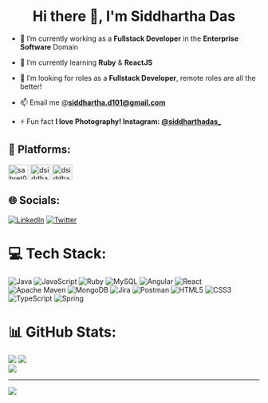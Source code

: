 <!--
**siddharthadas101/siddharthadas101** is a ✨ _special_ ✨ repository because its `README.md` (this file) appears on your GitHub profile.

Here are some ideas to get you started:

- 🔭 I’m currently working on ...
- 🌱 I’m currently learning ...
- 👯 I’m looking to collaborate on ...
- 🤔 I’m looking for help with ...
- 💬 Ask me about ...
- 📫 How to reach me: ...
- 😄 Pronouns: ...
- ⚡ Fun fact: ...
-->
<h1 align="center">Hi there 👋, I'm Siddhartha Das</h1>

- 🔭 I’m currently working as a **Fullstack Developer** in the  **Enterprise Software** Domain

- 🌱 I’m currently learning **Ruby** & **ReactJS**

- 🤝 I’m looking for roles as a **Fullstack Developer**, remote roles are all the better!

- 📫 Email me @**siddhartha.d101@gmail.com**

- ⚡ Fun fact **I love Photography! Instagram: <a href="https://www.instagram.com/siddharthadas_/" target="blank">@siddharthadas_</a>**

## 👾 Platforms:
<p align="left">
<a href="https://www.hackerrank.com/sabret00th" target="blank"><img align="center" src="https://raw.githubusercontent.com/rahuldkjain/github-profile-readme-generator/master/src/images/icons/Social/hackerrank.svg" alt="sabret00th" height="30" width="40" /></a>
<a href="https://www.leetcode.com/dsiddhartha98" target="blank"><img align="center" src="https://raw.githubusercontent.com/rahuldkjain/github-profile-readme-generator/master/src/images/icons/Social/leet-code.svg" alt="dsiddhartha98" height="30" width="40" /></a>
<a href="https://www.hackerearth.com/dsiddhartha98" target="blank"><img align="center" src="https://raw.githubusercontent.com/rahuldkjain/github-profile-readme-generator/master/src/images/icons/Social/hackerearth.svg" alt="dsiddhartha98" height="30" width="40" /></a>
</p>

## 🌐 Socials:
[![LinkedIn](https://img.shields.io/badge/LinkedIn-%230077B5.svg?logo=linkedin&logoColor=white)](https://linkedin.com/in/siddhartha-d101) [![Twitter](https://img.shields.io/badge/Twitter-%231DA1F2.svg?logo=Twitter&logoColor=white)](https://twitter.com/d_siddhartha_) 

# 💻 Tech Stack:
![Java](https://img.shields.io/badge/java-%23ED8B00.svg?style=for-the-badge&logo=openjdk&logoColor=white) ![JavaScript](https://img.shields.io/badge/javascript-%23323330.svg?style=for-the-badge&logo=javascript&logoColor=%23F7DF1E) ![Ruby](https://img.shields.io/badge/ruby-%23CC342D.svg?style=for-the-badge&logo=ruby&logoColor=white) ![MySQL](https://img.shields.io/badge/mysql-%2300000f.svg?style=for-the-badge&logo=mysql&logoColor=white) ![Angular](https://img.shields.io/badge/angular-%23DD0031.svg?style=for-the-badge&logo=angular&logoColor=white) ![React](https://img.shields.io/badge/react-%2320232a.svg?style=for-the-badge&logo=react&logoColor=%2361DAFB) ![Apache Maven](https://img.shields.io/badge/Apache%20Maven-C71A36?style=for-the-badge&logo=Apache%20Maven&logoColor=white) ![MongoDB](https://img.shields.io/badge/MongoDB-%234ea94b.svg?style=for-the-badge&logo=mongodb&logoColor=white) ![Jira](https://img.shields.io/badge/jira-%230A0FFF.svg?style=for-the-badge&logo=jira&logoColor=white) ![Postman](https://img.shields.io/badge/Postman-FF6C37?style=for-the-badge&logo=postman&logoColor=white) ![HTML5](https://img.shields.io/badge/html5-%23E34F26.svg?style=for-the-badge&logo=html5&logoColor=white) ![CSS3](https://img.shields.io/badge/css3-%231572B6.svg?style=for-the-badge&logo=css3&logoColor=white) ![TypeScript](https://img.shields.io/badge/typescript-%23007ACC.svg?style=for-the-badge&logo=typescript&logoColor=white) ![Spring](https://img.shields.io/badge/spring-%236DB33F.svg?style=for-the-badge&logo=spring&logoColor=white)

# 📊 GitHub Stats:
![](https://github-readme-stats.vercel.app/api?username=siddharthadas101&theme=dark&hide_border=false&include_all_commits=false&count_private=false)
![](https://github-readme-streak-stats.herokuapp.com/?user=siddharthadas101&theme=dark&hide_border=false)<br/>
![](https://github-readme-stats.vercel.app/api/top-langs/?username=siddharthadas101&theme=dark&hide_border=false&include_all_commits=false&count_private=false&layout=compact)

---
[![](https://visitcount.itsvg.in/api?id=siddharthadas101&icon=0&color=0)](https://visitcount.itsvg.in)

<!-- Proudly created with GPRM ( https://gprm.itsvg.in ) -->

